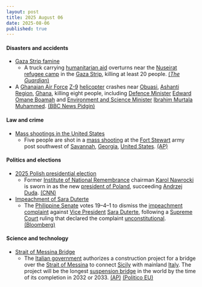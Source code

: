 ```yaml
---
layout: post
title: 2025 August 06
date: 2025-08-06
published: true
---
```



#### Disasters and accidents

* [Gaza Strip famine](https://en.wikipedia.org/wiki/Gaza_Strip_famine "Gaza Strip famine")
  * A truck carrying [humanitarian aid](https://en.wikipedia.org/wiki/Humanitarian_aid "Humanitarian aid") overturns near the [Nuseirat refugee camp](https://en.wikipedia.org/wiki/Nuseirat_refugee_camp "Nuseirat refugee camp") in the [Gaza Strip](https://en.wikipedia.org/wiki/Gaza_Strip "Gaza Strip"), killing at least 20 people. [(*The Guardian*)](https://www.theguardian.com/world/live/2025/aug/06/middle-east-crisis-live-aid-truck-gaza-israel-netanyahu-latest-news-updates)
* A [Ghanaian Air Force](https://en.wikipedia.org/wiki/Ghanaian_Air_Force "Ghanaian Air Force") [Z-9](https://en.wikipedia.org/wiki/Harbin_Z-9 "Harbin Z-9") [helicopter](https://en.wikipedia.org/wiki/Helicopter "Helicopter") crashes near [Obuasi](https://en.wikipedia.org/wiki/Obuasi "Obuasi"), [Ashanti Region](https://en.wikipedia.org/wiki/Ashanti_Region "Ashanti Region"), [Ghana](https://en.wikipedia.org/wiki/Ghana "Ghana"), killing eight people, including [Defence Minister](https://en.wikipedia.org/wiki/Minister_for_Defence_%28Ghana%29 "Minister for Defence (Ghana)") [Edward Omane Boamah](https://en.wikipedia.org/wiki/Edward_Omane_Boamah "Edward Omane Boamah") and [Environment and Science Minister](https://en.wikipedia.org/wiki/Ministry_of_Environment%2C_Science%2C_Technology_and_Innovation "Ministry of Environment, Science, Technology and Innovation") [Ibrahim Murtala Muhammed](https://en.wikipedia.org/wiki/Ibrahim_Murtala_Muhammed "Ibrahim Murtala Muhammed"). [(BBC News Pidgin)](https://www.bbc.com/pidgin/articles/cqle6xr4qzzo.amp)

#### Law and crime

* [Mass shootings in the United States](https://en.wikipedia.org/wiki/Mass_shootings_in_the_United_States "Mass shootings in the United States")
  * Five people are shot in a [mass shooting](https://en.wikipedia.org/wiki/Mass_shooting "Mass shooting") at the [Fort Stewart](https://en.wikipedia.org/wiki/Fort_Stewart "Fort Stewart") army post southwest of [Savannah](https://en.wikipedia.org/wiki/Savannah%2C_Georgia "Savannah, Georgia"), [Georgia](https://en.wikipedia.org/wiki/Georgia_%28U.S._state%29 "Georgia (U.S. state)"), [United States](https://en.wikipedia.org/wiki/United_States "United States"). [(AP)](https://apnews.com/article/georgia-army-post-lockdown-shooter-0b3b2cda384d1f33d107d988e6088d92)

#### Politics and elections

* [2025 Polish presidential election](https://en.wikipedia.org/wiki/2025_Polish_presidential_election "2025 Polish presidential election")
  * Former [Institute of National Remembrance](https://en.wikipedia.org/wiki/Institute_of_National_Remembrance "Institute of National Remembrance") chairman [Karol Nawrocki](https://en.wikipedia.org/wiki/Karol_Nawrocki "Karol Nawrocki") is sworn in as the new [president of Poland](https://en.wikipedia.org/wiki/President_of_Poland "President of Poland"), succeeding [Andrzej Duda](https://en.wikipedia.org/wiki/Andrzej_Duda "Andrzej Duda"). [(CNN)](https://edition.cnn.com/2025/08/06/europe/poland-president-nawrocki-sworn-in-intl)
* [Impeachment of Sara Duterte](https://en.wikipedia.org/wiki/Impeachment_of_Sara_Duterte "Impeachment of Sara Duterte")
  * The [Philippine Senate](https://en.wikipedia.org/wiki/Philippine_Senate "Philippine Senate") votes 19–4–1 to dismiss the [impeachment complaint](https://en.wikipedia.org/wiki/Impeachment_in_the_Philippines "Impeachment in the Philippines") against [Vice President](https://en.wikipedia.org/wiki/Vice_President_of_the_Philippines "Vice President of the Philippines") [Sara Duterte](https://en.wikipedia.org/wiki/Sara_Duterte "Sara Duterte"), following a [Supreme Court](https://en.wikipedia.org/wiki/Supreme_Court_of_the_Philippines "Supreme Court of the Philippines") ruling that declared the complaint [unconstitutional](https://en.wikipedia.org/wiki/Constitution_of_the_Philippines "Constitution of the Philippines"). [(Bloomberg)](https://www.bloomberg.com/news/articles/2025-08-06/majority-of-philippine-senators-shelve-duterte-impeachment-case)

#### Science and technology

* [Strait of Messina Bridge](https://en.wikipedia.org/wiki/Strait_of_Messina_Bridge "Strait of Messina Bridge")
  * The [Italian government](https://en.wikipedia.org/wiki/Government_of_Italy "Government of Italy") authorizes a construction project for a bridge over the [Strait of Messina](https://en.wikipedia.org/wiki/Strait_of_Messina "Strait of Messina") to connect [Sicily](https://en.wikipedia.org/wiki/Sicily "Sicily") with mainland [Italy](https://en.wikipedia.org/wiki/Italy "Italy"). The project will be the longest [suspension bridge](https://en.wikipedia.org/wiki/Suspension_bridge "Suspension bridge") in the world by the time of its completion in 2032 or 2033. [(AP)](https://apnews.com/article/italy-messina-bridge-sicily-calabria-meloni-nato-1a19e957e303c46ff51214d54a2dc6d7) [(Politico EU)](https://www.politico.eu/article/italy-gets-final-approval-for-e13-5b-sicily-bridge-project/)
